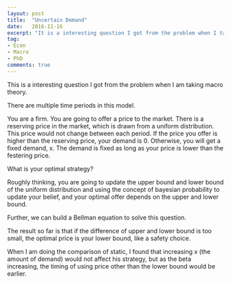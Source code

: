 ```yaml
---
layout: post
title:  "Uncertain Demand"
date:   2016-11-16
excerpt: "It is a interesting question I got from the problem when I taking macro theory."
tag:
- Econ
- Macro
- PhD
comments: true
---
```

This is a interesting question I got from the problem when I am taking macro theory.

There are multiple time periods in this model.

You are a firm. You are going to offer a price to the market.
There is a reserving price in the market, which is drawn from a uniform distribution.
This price would not change between each period.
If the price you offer is higher than the reserving price, your demand is 0.
Otherwise, you will get a fixed demand, x.
The demand is fixed as long as your price is lower than the festering price.

What is your optimal strategy?

Roughly thinking, you are going to update the upper bound and lower bound of the uniform distribution and using the concept of bayesian probability to update your belief, and your optimal offer depends on the upper and lower bound.

Further, we can build a Bellman equation to solve this question.

The result so far is that if the difference of upper and lower bound is too small, the optimal price is your lower bound, like a safety choice.

When I am doing the comparison of  static, I found that increasing x (the amount of demand) would not affect his strategy, but as the beta increasing, the timing of using price other than the lower bound would be earlier.